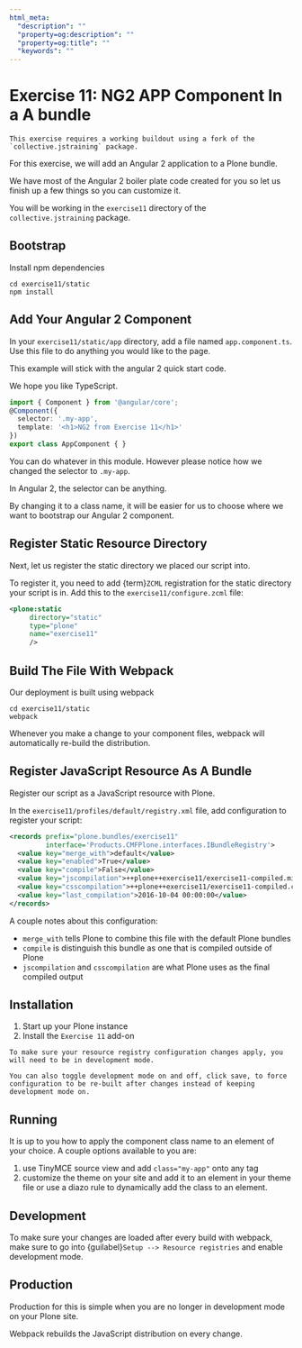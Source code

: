 ```yaml
---
html_meta:
  "description": ""
  "property=og:description": ""
  "property=og:title": ""
  "keywords": ""
---
```


# Exercise 11: NG2 APP Component In a A bundle

```{warning}
This exercise requires a working buildout using a fork of the `collective.jstraining` package.
```

For this exercise, we will add an Angular 2 application to a Plone bundle.

We have most of the Angular 2 boiler plate code created for you so let us finish up a few things so you can customize it.

You will be working in the `exercise11` directory of the `collective.jstraining` package.

## Bootstrap

Install npm dependencies

```console
cd exercise11/static
npm install
```

## Add Your Angular 2 Component

In your `exercise11/static/app` directory, add a file named `app.component.ts`.
Use this file to do anything you would like to the page.

This example will stick with the angular 2 quick start code.

We hope you like TypeScript.

```typescript
import { Component } from '@angular/core';
@Component({
  selector: '.my-app',
  template: '<h1>NG2 from Exercise 11</h1>'
})
export class AppComponent { }
```

You can do whatever in this module.
However please notice how we changed the selector to `.my-app`.

In Angular 2, the selector can be anything.

By changing it to a class name, it will be easier for us to choose where we want to bootstrap our Angular 2 component.

## Register Static Resource Directory

Next, let us register the static directory we placed our script into.

To register it, you need to add {term}`ZCML` registration for the static directory your script is in.
Add this to the `exercise11/configure.zcml` file:

```xml
<plone:static
     directory="static"
     type="plone"
     name="exercise11"
     />
```

## Build The File With Webpack

Our deployment is built using webpack

```console
cd exercise11/static
webpack
```

Whenever you make a change to your component files, webpack will automatically re-build the distribution.

## Register JavaScript Resource As A Bundle

Register our script as a JavaScript resource with Plone.

In the `exercise11/profiles/default/registry.xml` file, add configuration to register your script:

```xml
<records prefix="plone.bundles/exercise11"
         interface='Products.CMFPlone.interfaces.IBundleRegistry'>
  <value key="merge_with">default</value>
  <value key="enabled">True</value>
  <value key="compile">False</value>
  <value key="jscompilation">++plone++exercise11/exercise11-compiled.min.js</value>
  <value key="csscompilation">++plone++exercise11/exercise11-compiled.css</value>
  <value key="last_compilation">2016-10-04 00:00:00</value>
</records>
```

A couple notes about this configuration:

- `merge_with` tells Plone to combine this file with the default Plone bundles
- `compile` is distinguish this bundle as one that is compiled outside of Plone
- `jscompilation` and `csscompilation` are what Plone uses as the final compiled output

## Installation

1. Start up your Plone instance
2. Install the `Exercise 11` add-on

```{warning}
To make sure your resource registry configuration changes apply, you will need to be in development mode.

You can also toggle development mode on and off, click save, to force configuration to be re-built after changes instead of keeping development mode on.
```

## Running

It is up to you how to apply the component class name to an element of your choice.
A couple options available to you are:

1. use TinyMCE source view and add `class="my-app"` onto any tag
2. customize the theme on your site and add it to an element in your theme file or use a diazo rule to dynamically add the class to an element.

## Development

To make sure your changes are loaded after every build with webpack, make sure to go into {guilabel}`Setup --> Resource registries` and enable development mode.

## Production

Production for this is simple when you are no longer in development mode on your Plone site.

Webpack rebuilds the JavaScript distribution on every change.
